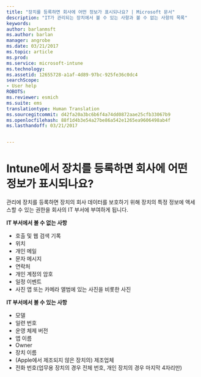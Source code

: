 ```yaml
---
title: "장치를 등록하면 회사에 어떤 정보가 표시되나요? | Microsoft 문서"
description: "IT가 관리되는 장치에서 볼 수 있는 사항과 볼 수 없는 사항의 목록"
keywords: 
author: barlanmsft
ms.author: barlan
manager: angrobe
ms.date: 03/21/2017
ms.topic: article
ms.prod: 
ms.service: microsoft-intune
ms.technology: 
ms.assetid: 12655728-a1af-4d89-97bc-925fe36c0dc4
searchScope:
- User help
ROBOTS: 
ms.reviewer: esmich
ms.suite: ems
translationtype: Human Translation
ms.sourcegitcommit: d42fa20a3bc6b6f4a74dd0872aae25cfb33067b9
ms.openlocfilehash: 88f1d4b3e54a27be86a542e1265ea9606498ab4f
ms.lasthandoff: 03/21/2017


---
```


# <a name="what-information-can-my-company-see-when-i-enroll-my-device-in-intune"></a>Intune에서 장치를 등록하면 회사에 어떤 정보가 표시되나요?

관리에 장치를 등록하면 장치의 회사 데이터를 보호하기 위해 장치의 특정 정보에 액세스할 수 있는 권한을 회사의 IT 부서에 부여하게 됩니다.

**IT 부서에서 볼 수 없는 사항**

- 호출 및 웹 검색 기록
-    위치
- 개인 메일
- 문자 메시지
- 연락처
-    개인 계정의 암호
- 일정 이벤트
- 사진 앱 또는 카메라 앨범에 있는 사진을 비롯한 사진

**IT 부서에서 볼 수 있는 사항**

-   모델
-   일련 번호
-   운영 체제 버전
-   앱 이름
-   Owner
-   장치 이름
-   (Apple에서 제조되지 않은 장치의) 제조업체
-   전화 번호(업무용 장치의 경우 전체 번호, 개인 장치의 경우 마지막 4자리만)

